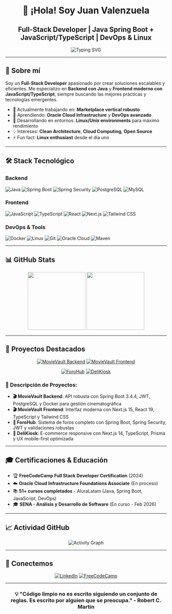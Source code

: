 <div align="center">
  
  # 👋 ¡Hola! Soy Juan Valenzuela
  
  ## Full-Stack Developer | Java Spring Boot + JavaScript/TypeScript | DevOps & Linux
  
  <img src="https://readme-typing-svg.herokuapp.com?font=Fira+Code&pause=1000&color=2196F3&center=true&vCenter=true&width=435&lines=Full-Stack+Developer;Java+%26+Spring+Boot+Expert;React+%26+Next.js+Developer;Linux+Enthusiast;Always+Learning+New+Tech" alt="Typing SVG" />
  
</div>

---

## 🚀 **Sobre mí**

Soy un **Full-Stack Developer** apasionado por crear soluciones escalables y eficientes. Me especializo en **Backend con Java** y **Frontend moderno con JavaScript/TypeScript**, siempre buscando las mejores prácticas y tecnologías emergentes.

- 🔭 Actualmente trabajando en: **Marketplace vertical robusto**
- 🌱 Aprendiendo: **Oracle Cloud Infrastructure** y **DevOps avanzado**
- 🐧 Desarrollando en entornos: **Linux/Unix environments** para máximo rendimiento
- 💡 Intereses: **Clean Architecture**, **Cloud Computing**, **Open Source**
- ⚡ Fun fact: **Linux enthusiast** desde el día uno

---

## 🛠️ **Stack Tecnológico**

### **Backend**
![Java](https://img.shields.io/badge/Java-ED8B00?style=for-the-badge&logo=openjdk&logoColor=white)
![Spring Boot](https://img.shields.io/badge/Spring_Boot-6DB33F?style=for-the-badge&logo=spring-boot&logoColor=white)
![Spring Security](https://img.shields.io/badge/Spring_Security-6DB33F?style=for-the-badge&logo=spring-security&logoColor=white)
![PostgreSQL](https://img.shields.io/badge/PostgreSQL-316192?style=for-the-badge&logo=postgresql&logoColor=white)
![MySQL](https://img.shields.io/badge/MySQL-005C84?style=for-the-badge&logo=mysql&logoColor=white)

### **Frontend**
![JavaScript](https://img.shields.io/badge/JavaScript-323330?style=for-the-badge&logo=javascript&logoColor=F7DF1E)
![TypeScript](https://img.shields.io/badge/TypeScript-007ACC?style=for-the-badge&logo=typescript&logoColor=white)
![React](https://img.shields.io/badge/React-20232A?style=for-the-badge&logo=react&logoColor=61DAFB)
![Next.js](https://img.shields.io/badge/Next.js-000000?style=for-the-badge&logo=next.js&logoColor=white)
![Tailwind CSS](https://img.shields.io/badge/Tailwind_CSS-38B2AC?style=for-the-badge&logo=tailwind-css&logoColor=white)

### **DevOps & Tools**
![Docker](https://img.shields.io/badge/Docker-2CA5E0?style=for-the-badge&logo=docker&logoColor=white)
![Linux](https://img.shields.io/badge/Linux-FCC624?style=for-the-badge&logo=linux&logoColor=black)
![Git](https://img.shields.io/badge/Git-F05032?style=for-the-badge&logo=git&logoColor=white)
![Oracle Cloud](https://img.shields.io/badge/Oracle_Cloud-F80000?style=for-the-badge&logo=oracle&logoColor=white)
![Maven](https://img.shields.io/badge/Maven-C71A36?style=for-the-badge&logo=apache-maven&logoColor=white)

---

## 📊 **GitHub Stats**

<div align="center">
  
  <img height="180em" src="https://github-readme-stats.vercel.app/api/top-langs/?username=Juan-Valenzuela3&layout=compact&langs_count=8&theme=tokyonight"/>
  <img height="180em" src="https://github-readme-streak-stats.herokuapp.com/?user=Juan-Valenzuela3&theme=tokyonight"/>
  
</div>

---

## 🌟 **Proyectos Destacados**

<div align="center">

[![MovieVault Backend](https://github-readme-stats.vercel.app/api/pin/?username=Juan-Valenzuela3&repo=MovieVault-Backend&theme=tokyonight)](https://github.com/Juan-Valenzuela3/MovieVault-Backend)
[![MovieVault Frontend](https://github-readme-stats.vercel.app/api/pin/?username=Juan-Valenzuela3&repo=Movie_Vault_Frontend&theme=tokyonight)](https://github.com/Juan-Valenzuela3/Movie_Vault_Frontend)

[![ForoHub](https://github-readme-stats.vercel.app/api/pin/?username=Juan-Valenzuela3&repo=ForoHub&theme=tokyonight)](https://github.com/Juan-Valenzuela3/ForoHub)
[![DeliKiosk](https://github-readme-stats.vercel.app/api/pin/?username=Juan-Valenzuela3&repo=DeliKiosk&theme=tokyonight)](https://github.com/Juan-Valenzuela3/DeliKiosk)

</div>

### **🎯 Descripción de Proyectos:**

- **🎬 MovieVault Backend**: API robusta con Spring Boot 3.4.4, JWT, PostgreSQL y Docker para gestión cinematográfica
- **🎬 MovieVault Frontend**: Interfaz moderna con Next.js 15, React 19, TypeScript y Tailwind CSS
- **💬 ForoHub**: Sistema de foros completo con Spring Boot, Spring Security, JWT y validaciones robustas  
- **🍕 DeliKiosk**: E-commerce responsive con Next.js 14, TypeScript, Prisma y UX mobile-first optimizada

---

## 🎓 **Certificaciones & Educación**

- 🏆 **FreeCodeCamp Full Stack Developer Certification** (2024)
- ☁️ **Oracle Cloud Infrastructure Foundations Associate** (En proceso)
- 📚 **51+ cursos completados** - AluraLatam (Java, Spring Boot, JavaScript, DevOps)
- 🎓 **SENA - Análisis y Desarrollo de Software** (En curso - Feb 2026)

---

## 📈 **Actividad GitHub**

<div align="center">
  
  ![Activity Graph](https://github-readme-activity-graph.vercel.app/graph?username=Juan-Valenzuela3&theme=tokyo-night)
  
</div>

---

## 🤝 **Conectemos**

<div align="center">
  
  [![LinkedIn](https://img.shields.io/badge/LinkedIn-0077B5?style=for-the-badge&logo=linkedin&logoColor=white)](https://www.linkedin.com/in/juan-valenzuela-camelo/)
  [![FreeCodeCamp](https://img.shields.io/badge/freecodecamp-27273D?style=for-the-badge&logo=freecodecamp&logoColor=white)](https://www.freecodecamp.org/JuanValenzuela)
  
</div>

---

<div align="center">
  
  ### 💡 "Código limpio no es escrito siguiendo un conjunto de reglas. Es escrito por alguien que se preocupa." - Robert C. Martin
  
</div>
